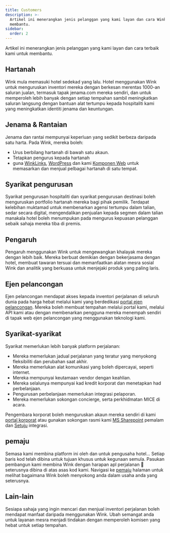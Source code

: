 ```yaml
---
title: Customers
description: >-
  Artikel ini menerangkan jenis pelanggan yang kami layan dan cara Wink dapat
  membantu.
sidebar:
  order: 2
---
```

Artikel ini menerangkan jenis pelanggan yang kami layan dan cara terbaik kami untuk membantu.

## Hartanah

Wink mula memasuki hotel sedekad yang lalu. Hotel menggunakan Wink untuk menguruskan inventori mereka dengan berkesan merentas 1000-an saluran jualan, termasuk tapak jenama.com mereka sendiri, dan untuk memperoleh lebih banyak dengan setiap tempahan sambil meningkatkan saluran langsung dengan bantuan alat tertumpu kepada hospitaliti kami yang meningkatkan identiti jenama dan keuntungan.

## Jenama & Rantaian

Jenama dan rantai mempunyai keperluan yang sedikit berbeza daripada satu harta. Pada Wink, mereka boleh:

* Urus berbilang hartanah di bawah satu akaun.
* Tetapkan pengurus kepada hartanah
* guna [WinkLinks](/link-manager/wink-links), [WordPress](/developers/wordpress) dan kami [Komponen Web](/developers/web-components) untuk memasarkan dan menjual pelbagai hartanah di satu tempat.

## Syarikat pengurusan

Syarikat pengurusan hospitaliti dan syarikat pengurusan destinasi boleh menguruskan portfolio hartanah mereka bagi pihak pemilik. Terdapat kelebihan muktamad untuk membenarkan agensi tertumpu dalam talian, sedar secara digital, mengendalikan penjualan kepada segmen dalam talian manakala hotel boleh menumpukan pada mengurus kepuasan pelanggan sebaik sahaja mereka tiba di premis.

## Pengaruh

Pengaruh menggunakan Wink untuk mengewangkan khalayak mereka dengan lebih baik. Mereka berbuat demikian dengan bekerjasama dengan hotel, membuat tawaran tersuai dan memanfaatkan alatan mesra sosial Wink dan analitik yang berkuasa untuk menjejaki produk yang paling laris.

## Ejen pelancongan

Ejen pelancongan mendapat akses kepada inventori perjalanan di seluruh dunia pada harga hebat melalui kami yang berdedikasi [portal ejen pelancongan](https://agent.wink.travel). Mereka boleh membuat tempahan melalui portal kami, melalui API kami atau dengan membenarkan pengguna mereka menempah sendiri di tapak web ejen pelancongan yang menggunakan teknologi kami.

## Syarikat-syarikat

Syarikat memerlukan lebih banyak platform perjalanan:

* Mereka memerlukan jadual perjalanan yang teratur yang menyokong fleksibiliti dan perubahan saat akhir.
* Mereka memerlukan alat komunikasi yang boleh dipercayai, seperti internet.
* Mereka mempunyai keutamaan vendor dengan keahlian.
* Mereka selalunya mempunyai kad kredit korporat dan menetapkan had perbelanjaan.
* Pengurusan perbelanjaan memerlukan integrasi pelaporan.
* Mereka memerlukan sokongan concierge, serta perkhidmatan MICE di acara.

Pengembara korporat boleh menguruskan akaun mereka sendiri di kami [portal korporat](/corporate/what-is-group) atau gunakan sokongan rasmi kami [MS Sharepoint](https://www.microsoft.com/en-us/microsoft-365/sharepoint/collaboration) pemalam dan [Setuju](https://www.concur.com/) integrasi.

## pemaju

Semasa kami membina platform ini oleh dan untuk pengusaha hotel... Setiap baris kod telah dibina untuk tujuan khusus untuk kegunaan semula. Pasukan pembangun kami membina Wink dengan harapan apl perjalanan 🦄 seterusnya dibina di atas asas kod kami. Navigasi ke [pemaju](/developers/build-on-wink) halaman untuk melihat bagaimana Wink boleh menyokong anda dalam usaha anda yang seterusnya.

## Lain-lain

Sesiapa sahaja yang ingin mencari dan menjual inventori perjalanan boleh mendapat manfaat daripada menggunakan Wink. Ubah semangat anda untuk layanan mesra menjadi tindakan dengan memperoleh komisen yang hebat untuk setiap tempahan.

